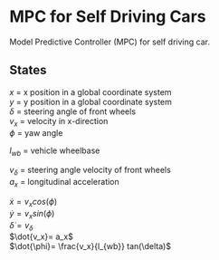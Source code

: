 # MPC for Self Driving Cars
Model Predictive Controller (MPC) for self driving car.

## States
$x$ = x position in a global coordinate system  
$y$ = y position in a global coordinate system  
$\delta$ = steering angle of front wheels  
$v_x$ = velocity in x-direction  
$\phi$ = yaw angle  

$l_{wb}$ = vehicle wheelbase  

$v_{\delta}$ = steering angle velocity of front wheels  
$a_x$ = longitudinal acceleration  



$\dot{x} = v_x cos(\phi)$    
$\dot{y} = v_x sin(\phi)$    
$\dot{\delta} = v_{\delta}$  
$\dot{v_x}= a_x$  
$\dot{\phi}= \frac{v_x}{l_{wb}} tan(\delta)$  
